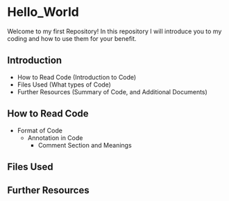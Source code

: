 # Hello_World
Welcome to my first Repository! In this repository I will introduce you to my coding and how to use them for your benefit.

## Introduction
- How to Read Code (Introduction to Code)
- Files Used (What types of Code)
- Further Resources (Summary of Code, and Additional Documents)

## How to Read Code
- Format of Code
  - Annotation in Code
    - Comment Section and Meanings 
              
## Files Used

## Further Resources
